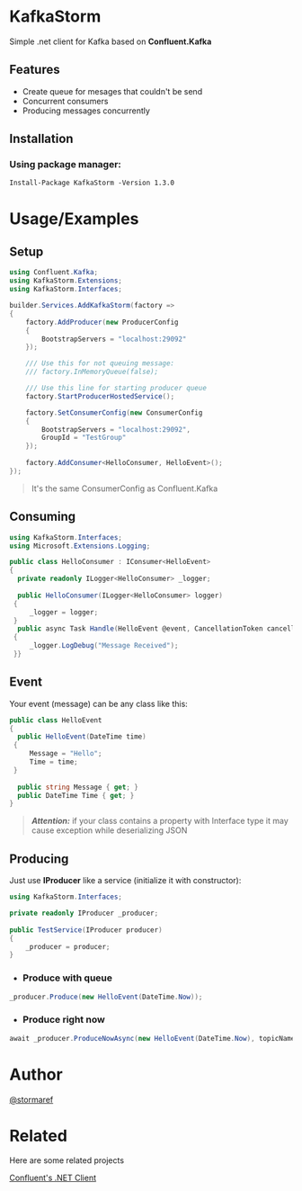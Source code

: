# KafkaStorm

Simple .net client for Kafka based on **Confluent.Kafka**

## Features

- Create queue for mesages that couldn't be send
- Concurrent consumers
- Producing messages concurrently

## Installation

### Using package manager:
```
Install-Package KafkaStorm -Version 1.3.0
```

# Usage/Examples
## Setup

```csharp
using Confluent.Kafka;
using KafkaStorm.Extensions;
using KafkaStorm.Interfaces;

builder.Services.AddKafkaStorm(factory =>  
{  
    factory.AddProducer(new ProducerConfig
    {
        BootstrapServers = "localhost:29092"
    });

    /// Use this for not queuing message:
    /// factory.InMemoryQueue(false);

    /// Use this line for starting producer queue
    factory.StartProducerHostedService();

    factory.SetConsumerConfig(new ConsumerConfig
    {
        BootstrapServers = "localhost:29092",
        GroupId = "TestGroup"
    }); 
  
    factory.AddConsumer<HelloConsumer, HelloEvent>();  
});
```

> It's the same ConsumerConfig as Confluent.Kafka

## Consuming
```csharp
using KafkaStorm.Interfaces;  
using Microsoft.Extensions.Logging;

public class HelloConsumer : IConsumer<HelloEvent>  
{  
  private readonly ILogger<HelloConsumer> _logger;  
  
  public HelloConsumer(ILogger<HelloConsumer> logger)  
 {
	 _logger = logger;  
 }  
  public async Task Handle(HelloEvent @event, CancellationToken cancellationToken)  
 {  
	 _logger.LogDebug("Message Received");  
 }}
```

## Event
Your event (message) can be any class like this:
```csharp
public class HelloEvent  
{  
  public HelloEvent(DateTime time)  
 {
	 Message = "Hello";  
	 Time = time;  
 }  
 
  public string Message { get; }  
  public DateTime Time { get; }  
}
```

> ***Attention:*** if your class contains a property with Interface type it may cause exception while deserializing JSON


## Producing

Just use **IProducer** like a service (initialize it with constructor):
```csharp
using KafkaStorm.Interfaces;

private readonly IProducer _producer;  
  
public TestService(IProducer producer)  
{  
	_producer = producer;  
}
```

- ### Produce with queue
```csharp
_producer.Produce(new HelloEvent(DateTime.Now));
```

- ### Produce right now
```csharp
await _producer.ProduceNowAsync(new HelloEvent(DateTime.Now), topicName);
```


# Author

[@stormaref](https://www.github.com/stormaref)

# Related

Here are some related projects

[Confluent's .NET Client](https://github.com/confluentinc/confluent-kafka-dotnet)
